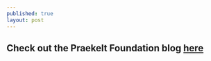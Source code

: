 ```yaml
---
published: true
layout: post
---
```



## Check out the Praekelt Foundation blog [here](http://blog.praekeltfoundation.org/)
